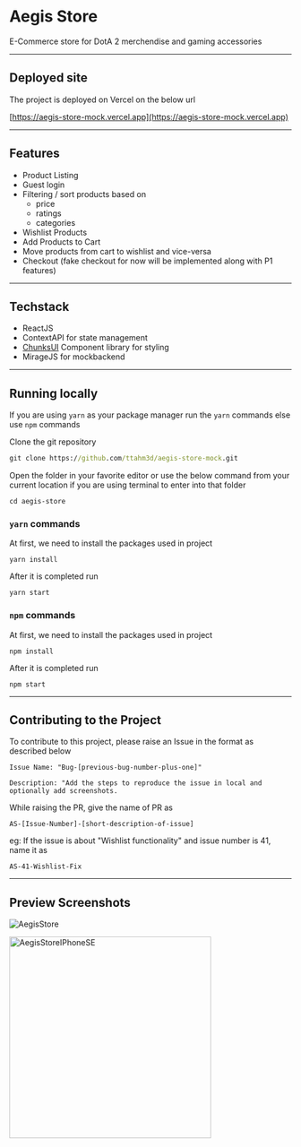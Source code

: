 # Aegis Store

E-Commerce store for DotA 2 merchendise and gaming accessories

---

## Deployed site

The project is deployed on Vercel on the below url

[https://aegis-store-mock.vercel.app](https://aegis-store-mock.vercel.app)

---

## Features

- Product Listing
- Guest login
- Filtering / sort products based on
  - price
  - ratings
  - categories
- Wishlist Products
- Add Products to Cart
- Move products from cart to wishlist and vice-versa
- Checkout (fake checkout for now will be implemented along with P1 features)

---

## Techstack

- ReactJS
- ContextAPI for state management
- [ChunksUI](https://chunksui.netlify.app) Component library for styling
- MirageJS for mockbackend

---

## Running locally

If you are using `yarn` as your package manager run the `yarn` commands else use `npm` commands

Clone the git repository

```cmd
git clone https://github.com/ttahm3d/aegis-store-mock.git
```

Open the folder in your favorite editor or use the below command from your current location if you are using terminal to enter into that folder

```
cd aegis-store
```

### `yarn` commands

At first, we need to install the packages used in project

```
yarn install
```

After it is completed run

```
yarn start
```

### `npm` commands

At first, we need to install the packages used in project

```
npm install
```

After it is completed run

```
npm start
```

---

## Contributing to the Project

To contribute to this project, please raise an Issue in the format as described below

```
Issue Name: "Bug-[previous-bug-number-plus-one]"

Description: "Add the steps to reproduce the issue in local and optionally add screenshots.

```

While raising the PR, give the name of PR as

```
AS-[Issue-Number]-[short-description-of-issue]
```

eg: If the issue is about "Wishlist functionality" and issue number is 41, name it as

```
AS-41-Wishlist-Fix
```

---

## Preview Screenshots

![AegisStore](https://res.cloudinary.com/dut75albw/image/upload/v1654321936/AegisStore/AegisStore_Windows_bomasn.png)

<img src="https://res.cloudinary.com/dut75albw/image/upload/v1654321929/AegisStore/AegisStore_iPhoneSE_hfsxgz.png" alt="AegisStoreIPhoneSE" width="360" />
